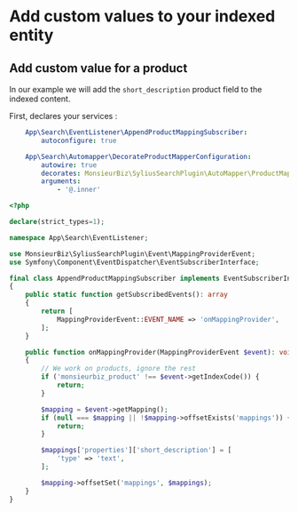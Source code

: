 # Add custom values to your indexed entity

## Add custom value for a product

In our example we will add the `short_description` product field to the indexed content.

First, declares your services : 

```yaml
    App\Search\EventListener\AppendProductMappingSubscriber:
        autoconfigure: true

    App\Search\Automapper\DecorateProductMapperConfiguration:
        autowire: true
        decorates: MonsieurBiz\SyliusSearchPlugin\AutoMapper\ProductMapperConfiguration
        arguments:
            - '@.inner'
```

```php
<?php

declare(strict_types=1);

namespace App\Search\EventListener;

use MonsieurBiz\SyliusSearchPlugin\Event\MappingProviderEvent;
use Symfony\Component\EventDispatcher\EventSubscriberInterface;

final class AppendProductMappingSubscriber implements EventSubscriberInterface
{
    public static function getSubscribedEvents(): array
    {
        return [
            MappingProviderEvent::EVENT_NAME => 'onMappingProvider',
        ];
    }

    public function onMappingProvider(MappingProviderEvent $event): void
    {
        // We work on products, ignore the rest
        if ('monsieurbiz_product' !== $event->getIndexCode()) {
            return;
        }

        $mapping = $event->getMapping();
        if (null === $mapping || !$mapping->offsetExists('mappings')) {
            return;
        }

        $mappings['properties']['short_description'] = [
            'type' => 'text',
        ];

        $mapping->offsetSet('mappings', $mappings);
    }
}
```
